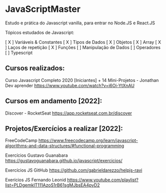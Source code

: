 # JavaScriptMaster
Estudo e prática do Javascript vanilla, para entrar no Node.JS e React.JS

Tópicos estudados de Javascript:

[ X ] Variáveis & Constantes
[ X ] Tipos de Dados
[ X ] Objetos
[ X ] Array
[ X ] Laços de repetição
[ X ] Funções
[ ] Manipulação de Dados
[ ] Operadores
[ ] Typescript



Cursos realizados:
-------------------------------------------------------------------
Curso Javascript Completo 2020 [Iniciantes] + 14 Mini-Projetos - Jonathan Dev aprender
https://www.youtube.com/watch?v=i6Oi-YtXnAU


Cursos em andamento [2022]:
-------------------------------------------------------------------
Discover - RocketSeat
https://app.rocketseat.com.br/discover


Projetos/Exercícios a realizar [2022]:
-------------------------------------------------------------------
FreeCodeCamp
https://www.freecodecamp.org/learn/javascript-algorithms-and-data-structures/#functional-programming

Exercícios Gustavo Guanabara 
https://gustavoguanabara.github.io/javascript/exercicios/

Exercícios JS GitHub
https://github.com/gabrieldarezzo/helpjs-ravi

Exerícios JS Fernando Leonid
https://www.youtube.com/playlist?list=PLDgemkIT111AzoS1rB61sgMJbsEA4pyD2


